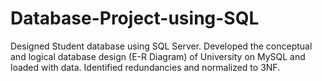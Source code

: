 # Database-Project-using-SQL
Designed Student database using SQL Server.
Developed the conceptual and logical database design (E-R Diagram) of University on MySQL and loaded with data.
Identified redundancies and normalized to 3NF.
